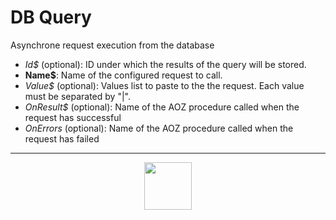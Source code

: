 # DB Query
Asynchrone request execution from the database
- _Id&dollar;_ (optional): ID under which the results of the query will be stored.
- **Name&dollar;**: Name of the configured request to call.
- _Value&dollar;_ (optional): Values list to paste to the the request. Each value must be separated by "|".
- _OnResult&dollar;_ (optional): Name of the AOZ procedure called when the request has successful
- _OnErrors_ (optional): Name of the AOZ procedure called when the request has failed
---
<p align="center"><img valign="middle" width="76px" src="https://drive.google.com/uc?export=view&id=1c2KO0LJpvMS9X9CAGV6dOfciR7OWhdKA" /></p>